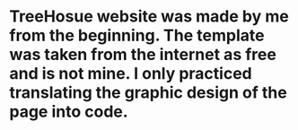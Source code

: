 # TreeHosue website was made by me from the beginning. The template was taken from the internet as free and is not mine. I only practiced translating the graphic design of the page into code. 
